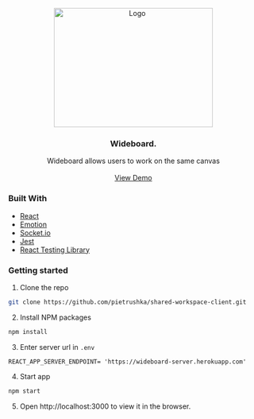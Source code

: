 <p align="center">
  <img src="https://lh3.googleusercontent.com/KP9aF6ucWfZn8GRJza7_Jc5Nlix7xWTRN-Xm05zyaRKm08L9NveDFCczXcEdHDoyyrKPSp82iCTba_p6_udISYcEOqRMnXNIb1baNXaZqJA7yLoUH7tZVS2RQhKDmiB62e4h-Sz1=w2400" alt="Logo" width="320" height="240">
  <h3 align="center">Wideboard.</h3>

  <p align="center">
    Wideboard allows users to work on the same canvas
    <br />
    <br />
    <a href="https://wideboard.netlify.app/">View Demo</a>
  </p>
</p>

### Built With
* [React](https://reactjs.org/)
* [Emotion](https://emotion.sh/docs/introduction)
* [Socket.io](https://socket.io/)
* [Jest](https://jestjs.io/)
* [React Testing Library](https://testing-library.com/)

### Getting started

1. Clone the repo
```sh
git clone https://github.com/pietrushka/shared-workspace-client.git
```
2. Install NPM packages
```sh
npm install
```
3. Enter server url in `.env`
```
REACT_APP_SERVER_ENDPOINT= 'https://wideboard-server.herokuapp.com'
```
4. Start app
```sh
npm start
```
5. Open http://localhost:3000 to view it in the browser.
